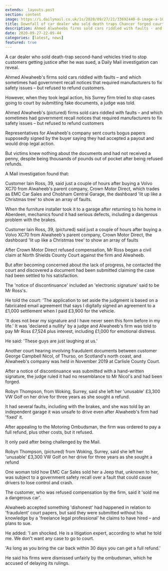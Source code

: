 ```yaml
---
extends: _layouts.post
section: content
image: https://i.dailymail.co.uk/1s/2020/09/27/21/33692440-0-image-a-10_1601239753615.jpg 
title: Downfall of car dealer who sold death traps Chancer forged court papers and refused to pay refunds 
description: Ahmed Alwaheebs firms sold cars riddled with faults - and which sometimes had government recall notices that required manufacturers to fix safety issues - but refused to refund customers. 
date: 2020-09-27-22-05-44 
categories: [latest, news] 
featured: true 
--- 
```

A car dealer who sold death-trap second-hand vehicles tried to stop customers getting justice after he was sued, a Daily Mail investigation can reveal.

Ahmed Alwaheeb's firms sold cars riddled with faults – and which sometimes had government recall notices that required manufacturers to fix safety issues – but refused to refund customers.

However, when they took legal action, his Surrey firm tried to stop cases going to court by submitting fake documents, a judge was told. 

Ahmed Alwaheeb's (pictured) firms sold cars riddled with faults – and which sometimes had government recall notices that required manufacturers to fix safety issues – but refused to refund customers

Representatives for Alwaheeb's company sent courts bogus papers supposedly signed by the buyer saying they had accepted a payout and would drop legal action.

But victims knew nothing about the documents and had not received a penny, despite being thousands of pounds out of pocket after being refused refunds.

A Mail investigation found that:

Customer Iain Ross, 39, said just a couple of hours after buying a Volvo XC70 from Alwaheeb's parent company, Crown Motor Direct, which trades as EMC Car Sales and Chobham Central Garage, the dashboard 'lit up like a Christmas tree' to show an array of faults.

When the furniture installer took it to a garage after returning to his home in Aberdeen, mechanics found it had serious defects, including a dangerous problem with the brakes. 

Customer Iain Ross, 39, (pictured) said just a couple of hours after buying a Volvo XC70 from Alwaheeb's parent company, Crown Motor Direct, the dashboard 'lit up like a Christmas tree' to show an array of faults

After Crown Motor Direct refused compensation, Mr Ross began a civil claim at North Shields County Court against the firm and Alwaheeb.

But after becoming concerned about the lack of progress, he contacted the court and discovered a document had been submitted claiming the case had been settled to his satisfaction.

The 'notice of discontinuance' included an 'electronic signature' said to be Mr Ross's. 

He told the court: 'The application to set aside the judgment is based on a fabricated email agreement that says I digitally signed an agreement to a £1,000 settlement when I paid £3,900 for the vehicle.

'It does not bear my signature and I have never seen this form before in my life.' It was 'declared a nullity' by a judge and Alwaheeb's firm was told to pay Mr Ross £7,524 plus interest, including £1,000 for emotional distress.

He said: 'These guys are just laughing at us.'

Another court hearing involving fraudulent documents between customer George Campbell Nicol, of Thurso, on Scotland's north coast, and Alwaheeb's company was held in November 2019 at Carlisle County Court. 

After a notice of discontinuance was submitted with a hand-written signature, the judge ruled it had no resemblance to Mr Nicol's and had been forged.

Robyn Thompson, from Woking, Surrey, said she left her 'unusable' £3,300 VW Golf on her drive for three years as she sought a refund.

It had several faults, including with the brakes, and she was told by an independent garage it was unsafe to drive even after Alwaheeb's firm had 'fixed' it.

After appealing to the Motoring Ombudsman, the firm was ordered to pay a full refund, plus other costs, but it refused. 

It only paid after being challenged by the Mail. 

Robyn Thompson, (pictured) from Woking, Surrey, said she left her 'unusable' £3,300 VW Golf on her drive for three years as she sought a refund

One woman told how EMC Car Sales sold her a Jeep that, unknown to her, was subject to a government safety recall over a fault that could cause drivers to lose control and crash. 

The customer, who was refused compensation by the firm, said it 'sold me a dangerous car'.

Alwaheeb accepted something 'dishonest' had happened in relation to 'fraudulent' court papers, but said they were submitted without his knowledge by a 'freelance legal professional' he claims to have hired – and plans to sue.

He added: 'I am shocked. He is a litigation expert, according to what he told me. We don't want any case to go to court. 

'As long as you bring the car back within 30 days you can get a full refund.'

He said his firms were dismissed unfairly by the ombudsman, which he accused of delaying its rulings.

